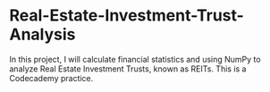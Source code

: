 # Real-Estate-Investment-Trust-Analysis
In this project, I will calculate financial statistics and using NumPy to analyze Real Estate Investment Trusts, known as REITs.
This is a Codecademy practice.
